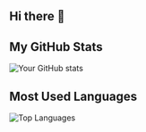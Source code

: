 ## Hi there 👋

## My GitHub Stats

![Your GitHub stats](https://github-readme-stats.vercel.app/api?username=yourusername&show_icons=true&theme=radical)

## Most Used Languages

![Top Languages](https://github-readme-stats.vercel.app/api/top-langs/?username=yourusername&layout=compact)

<!--
**phemelomakgopa/PhemeloMakgopa** is a ✨ _special_ ✨ repository because its `README.md` (this file) appears on your GitHub profile.

Here are some ideas to get you started:

- 🔭 I’m currently working on ...
- 🌱 I’m currently learning ...
- 👯 I’m looking to collaborate on ...
- 🤔 I’m looking for help with ...
- 💬 Ask me about ...
- 📫 How to reach me: ...
- 😄 Pronouns: ...
- ⚡ Fun fact: ...
-->
